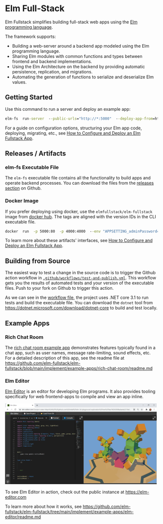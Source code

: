 # Elm Full-Stack

Elm Fullstack simplifies building full-stack web apps using the [Elm programming language](https://elm-lang.org).

The framework supports:

+ Building a web-server around a backend app modeled using the Elm programming language.
+ Sharing Elm modules with common functions and types between frontend and backend implementations.
+ Using the Elm Architecture on the backend by providing automatic persistence, replication, and migrations.
+ Automating the generation of functions to serialize and deserialize Elm values.

## Getting Started

Use this command to run a server and deploy an example app:

```cmd
elm-fs  run-server  --public-urls="http://*:5000"  --deploy-app-from=https://github.com/elm-fullstack/elm-fullstack/tree/323c78378c93beeef08d176bd7a1011efa20a189/implement/example-apps/docker-image-default-app
```

For a guide on configuration options, structuring your Elm app code, deploying, migrating, etc., see [How to Configure and Deploy an Elm Fullstack App](guide/how-to-configure-and-deploy-an-elm-fullstack-app.md).

## Releases / Artifacts

### elm-fs Executable File

The `elm-fs` executable file contains all the functionality to build apps and operate backend processes. You can download the files from the [releases section](https://github.com/elm-fullstack/elm-fullstack/releases) on Github.

### Docker Image

If you prefer deploying using docker, use the `elmfullstack/elm-fullstack` image from [docker hub](https://hub.docker.com/r/elmfullstack/elm-fullstack/tags). The tags are aligned with the version IDs in the CLI executable file.

```cmd
docker  run  -p 5000:80  -p 4000:4000  --env "APPSETTING_adminPassword=test" elmfullstack/elm-fullstack
```

To learn more about these artifacts' interfaces, see [How to Configure and Deploy an Elm Fullstack App](guide/how-to-configure-and-deploy-an-elm-fullstack-app.md).

## Building from Source

The easiest way to test a change in the source code is to trigger the Github action workflow in [`.github/workflows/test-and-publish.yml`](./.github/workflows/test-and-publish.yml). This workflow gets you the results of automated tests and your version of the executable files. Push to your fork on Github to trigger this action.

As we can see in the [workflow file](./.github/workflows/test-and-publish.yml), the project uses .NET core 3.1 to run tests and build the executable file. You can download the `dotnet` tool from https://dotnet.microsoft.com/download/dotnet-core to build and test locally.

## Example Apps

### Rich Chat Room

The [rich chat room example app](https://github.com/elm-fullstack/elm-fullstack/tree/main/implement/example-apps/rich-chat-room) demonstrates features typically found in a chat app, such as user names, message rate-limiting, sound effects, etc.
For a detailed description of this app, see the readme file at https://github.com/elm-fullstack/elm-fullstack/blob/main/implement/example-apps/rich-chat-room/readme.md

### Elm Editor

[Elm Editor](https://github.com/elm-fullstack/elm-fullstack/tree/main/implement/example-apps/elm-editor) is an editor for developing Elm programs. It also provides tooling specifically for web frontend-apps to compile and view an app inline.

<a href="https://github.com/elm-fullstack/elm-fullstack/tree/main/implement/example-apps/elm-editor/readme.md">
<img src="./guide/image/2021-03-17-elm-editor-user-interface.png" width="500" />
</a>

To see Elm Editor in action, check out the public instance at https://elm-editor.com

To learn more about how it works, see https://github.com/elm-fullstack/elm-fullstack/tree/main/implement/example-apps/elm-editor/readme.md
